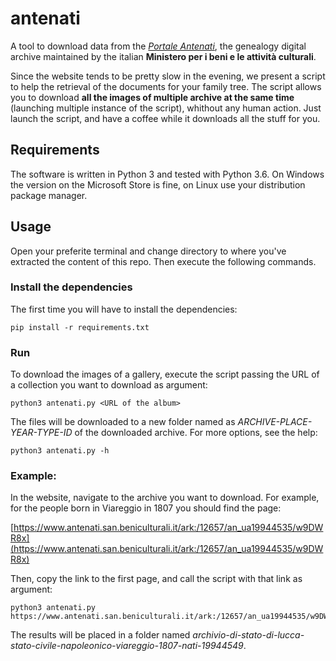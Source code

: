 # antenati
A tool to download data from the *[Portale Antenati](http://www.antenati.san.beniculturali.it/)*, the genealogy digital archive maintained by the italian **Ministero per i beni e le attività culturali**.

Since the website tends to be pretty slow in the evening, we present a script to help the retrieval of the documents for your family tree. The script allows you to download **all the images of multiple archive at the same time** (launching multiple instance of the script), whithout any human action. Just launch the script, and have a coffee while it downloads all the stuff for you.

## Requirements
The software is written in Python 3 and tested with Python 3.6. On Windows the version on the Microsoft Store is fine, on Linux use your distribution package manager.

## Usage
Open your preferite terminal and change directory to where you've extracted the content of this repo. Then execute the following commands.

### Install the dependencies
The first time you will have to install the dependencies:

    pip install -r requirements.txt

### Run
To download the images of a gallery, execute the script passing the URL of a collection you want to download as argument:

    python3 antenati.py <URL of the album>

The files will be downloaded to a new folder named as *ARCHIVE-PLACE-YEAR-TYPE-ID* of the downloaded archive. For more options, see the help:

    python3 antenati.py -h

### Example:
In the website, navigate to the archive you want to download. For example, for the people born in Viareggio in 1807 you should find the page:

[https://www.antenati.san.beniculturali.it/ark:/12657/an_ua19944535/w9DWR8x](https://www.antenati.san.beniculturali.it/ark:/12657/an_ua19944535/w9DWR8x)

Then, copy the link to the first page, and call the script with that link as argument:

    python3 antenati.py https://www.antenati.san.beniculturali.it/ark:/12657/an_ua19944535/w9DWR8x

The results will be placed in a folder named *archivio-di-stato-di-lucca-stato-civile-napoleonico-viareggio-1807-nati-19944549*.
